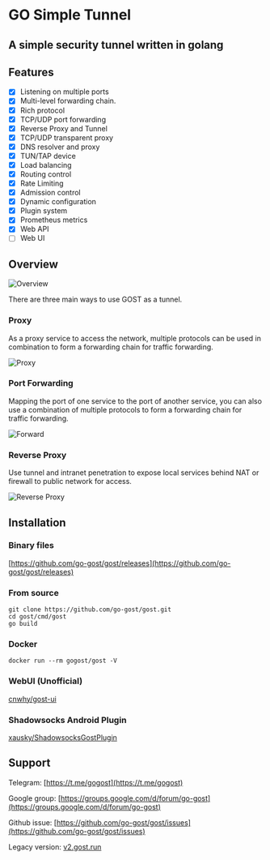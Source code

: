 # GO Simple Tunnel

## A simple security tunnel written in golang

## Features

- [x] Listening on multiple ports
- [x] Multi-level forwarding chain.
- [x] Rich protocol
- [x] TCP/UDP port forwarding
- [x] Reverse Proxy and Tunnel
- [x] TCP/UDP transparent proxy
- [x] DNS resolver and proxy
- [x] TUN/TAP device
- [x] Load balancing
- [x] Routing control
- [x] Rate Limiting
- [x] Admission control
- [x] Dynamic configuration
- [x] Plugin system
- [x] Prometheus metrics
- [x] Web API
- [ ] Web UI

## Overview

![Overview](/images/overview.png)

There are three main ways to use GOST as a tunnel.

### Proxy

As a proxy service to access the network, multiple protocols can be used in combination to form a forwarding chain for traffic forwarding.

![Proxy](/images/proxy.png)

### Port Forwarding

Mapping the port of one service to the port of another service, you can also use a combination of multiple protocols to form a forwarding chain for traffic forwarding.

![Forward](/images/forward.png)

### Reverse Proxy

Use tunnel and intranet penetration to expose local services behind NAT or firewall to public network for access.

![Reverse Proxy](/images/reverse-proxy.png)

## Installation

### Binary files

[https://github.com/go-gost/gost/releases](https://github.com/go-gost/gost/releases)

### From source

```
git clone https://github.com/go-gost/gost.git
cd gost/cmd/gost
go build
```

### Docker

```
docker run --rm gogost/gost -V
```

### WebUI (Unofficial)

[cnwhy/gost-ui](https://github.com/cnwhy/gost-ui)

### Shadowsocks Android Plugin

[xausky/ShadowsocksGostPlugin](https://github.com/xausky/ShadowsocksGostPlugin)

## Support

Telegram: [https://t.me/gogost](https://t.me/gogost)

Google group: [https://groups.google.com/d/forum/go-gost](https://groups.google.com/d/forum/go-gost)

Github issue: [https://github.com/go-gost/gost/issues](https://github.com/go-gost/gost/issues)

Legacy version: [v2.gost.run](https://v2.gost.run)

